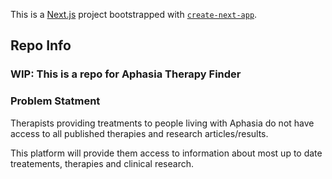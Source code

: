 This is a [Next.js](https://nextjs.org/) project bootstrapped with [`create-next-app`](https://github.com/vercel/next.js/tree/canary/packages/create-next-app).

## Repo Info

### WIP: This is a repo for Aphasia Therapy Finder

### Problem Statment

Therapists providing treatments to people living with Aphasia do not have access to all published therapies and research articles/results.

This platform will provide them access to information about most up to date treatements, therapies and clinical research.
